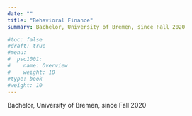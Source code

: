 ```yaml
---
date: ""
title: "Behavioral Finance"
summary: Bachelor, University of Bremen, since Fall 2020

#toc: false
#draft: true
#menu:
#  psc1001:
#    name: Overview
#    weight: 10
#type: book
#weight: 10
---
```


Bachelor, University of Bremen, since Fall 2020
